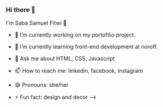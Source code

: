 ### Hi there 👋

I'm Saba Samuel Fitwi 🤣

- 🔭 I’m currently working on my portofilio project.
- 🌱 I’m currently learning front-end development at noroff.


- 💬 Ask me about HTML, CSS, Javascript
- 📫 How to reach me: linkedin, facebook, instagram
- 😄 Pronouns: she/her
- ⚡ Fun fact: design and decor
-->
